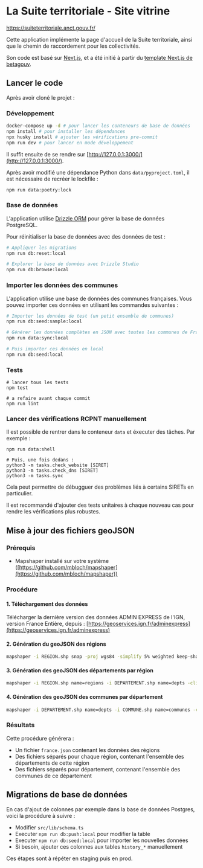 # La Suite territoriale - Site vitrine

https://suiteterritoriale.anct.gouv.fr/

Cette application implémente la page d'accueil de la Suite territoriale, ainsi que le chemin de raccordement pour les collectivités.

Son code est basé sur [Next.js](https://nextjs.org/), et a été initié à partir du [template Next.js de betagouv](https://github.com/betagouv/template-nextjs).

## Lancer le code

Après avoir cloné le projet :

### Développement

```bash
docker-compose up -d # pour lancer les conteneurs de base de données
npm install # pour installer les dépendances
npx husky install # ajouter les vérifications pre-commit
npm run dev # pour lancer en mode développement
```

Il suffit ensuite de se rendre sur [http://127.0.0.1:3000/](http://127.0.0.1:3000/).

Après avoir modifié une dépendance Python dans `data/pyproject.toml`, il est nécessaire de recréer le lockfile :

```bash
npm run data:poetry:lock
```

### Base de données

L'application utilise [Drizzle ORM](https://orm.drizzle.team/) pour gérer la base de données PostgreSQL.

Pour réinitialiser la base de données avec des données de test :

```bash
# Appliquer les migrations
npm run db:reset:local

# Explorer la base de données avec Drizzle Studio
npm run db:browse:local
```

### Importer les données des communes

L'application utilise une base de données des communes françaises. Vous pouvez importer ces données en utilisant les commandes suivantes :

```bash
# Importer les données de test (un petit ensemble de communes)
npm run db:seed:sample:local

# Générer les données complètes en JSON avec toutes les communes de France (nécessite une clé Grist)
npm run data:sync:local

# Puis importer ces données en local
npm run db:seed:local
```

### Tests

```
# lancer tous les tests
npm test

# a refaire avant chaque commit
npm run lint
```

### Lancer des vérifications RCPNT manuellement

Il est possible de rentrer dans le conteneur `data` et éxecuter des tâches. Par exemple :

```
npm run data:shell

# Puis, une fois dedans :
python3 -m tasks.check_website [SIRET]
python3 -m tasks.check_dns [SIRET]
python3 -m tasks.sync
```

Cela peut permettre de débugguer des problèmes liés à certains SIRETs en particulier.

Il est recommandé d'ajouter des tests unitaires à chaque nouveau cas pour rendre les vérifications plus robustes.

## Mise à jour des fichiers geoJSON

### Prérequis

- Mapshaper installé sur votre système ([https://github.com/mbloch/mapshaper](https://github.com/mbloch/mapshaper))

### Procédure

#### 1. Téléchargement des données

Télécharger la dernière version des données ADMIN EXPRESS de l'IGN, version France Entière, depuis :
[https://geoservices.ign.fr/adminexpress](https://geoservices.ign.fr/adminexpress)

#### 2. Génération du geoJSON des régions

```bash
mapshaper -i REGION.shp snap -proj wgs84 -simplify 5% weighted keep-shapes -filter-fields INSEE_REG,NOM -rename-fields CODE=INSEE_REG -o format=geojson precision=0.00001 france.json
```

#### 3. Génération des geoJSON des départements par région

```bash
mapshaper -i REGION.shp name=regions -i DEPARTEMENT.shp name=depts -clip target=depts source=regions -proj wgs84 -simplify 5% weighted keep-shapes -filter-fields INSEE_DEP,INSEE_REG,NOM -rename-fields CODE=INSEE_DEP -split INSEE_REG -o format=geojson precision=0.00001
```

#### 4. Génération des geoJSON des communes par département

```bash
mapshaper -i DEPARTEMENT.shp name=depts -i COMMUNE.shp name=communes -clip target=communes source=depts -proj wgs84 -simplify 5% weighted keep-shapes -filter-fields INSEE_COM,INSEE_DEP,NOM -rename-fields CODE=INSEE_COM -split INSEE_DEP -o format=geojson precision=0.00001
```

### Résultats

Cette procédure générera :

- Un fichier `france.json` contenant les données des régions
- Des fichiers séparés pour chaque région, contenant l'ensemble des départements de cette région
- Des fichiers séparés pour département, contenant l'ensemble des communes de ce département

## Migrations de base de données

En cas d'ajout de colonnes par exemple dans la base de données Postgres, voici la procédure à suivre :

- Modifier `src/lib/schema.ts`
- Executer `npm run db:push:local` pour modifier la table
- Executer `npm run db:seed:local` pour importer les nouvelles données
- Si besoin, ajouter ces colonnes aux tables `history_*` manuellement

Ces étapes sont à répéter en staging puis en prod.
